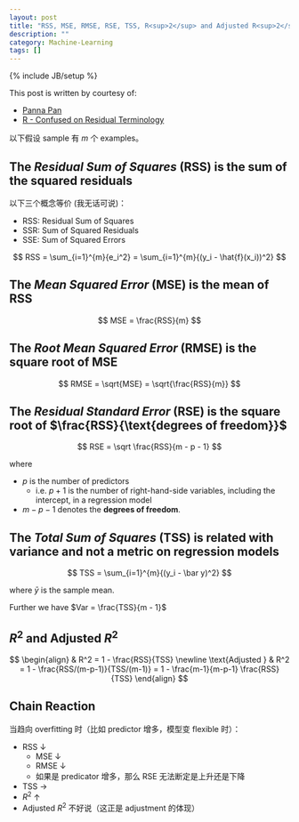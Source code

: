```yaml
---
layout: post
title: "RSS, MSE, RMSE, RSE, TSS, R<sup>2</sup> and Adjusted R<sup>2</sup>"
description: ""
category: Machine-Learning
tags: []
---
```

{% include JB/setup %}

This post is written by courtesy of:

- [Panna Pan](https://disqus.com/by/panna_pan/)
- [R - Confused on Residual Terminology](https://stats.stackexchange.com/a/111003)

以下假设 sample 有 $m$ 个 examples。

## The _Residual Sum of Squares_ (RSS) is the sum of the squared residuals

以下三个概念等价 (我无话可说)：

- RSS: Residual Sum of Squares
- SSR: Sum of Squared Residuals
- SSE: Sum of Squared Errors

$$
RSS = \sum_{i=1}^{m}{e_i^2} = \sum_{i=1}^{m}{(y_i - \hat{f}(x_i))^2}
$$

## The _Mean Squared Error_ (MSE) is the mean of RSS

$$
MSE = \frac{RSS}{m} 
$$

## The _Root Mean Squared Error_ (RMSE) is the square root of MSE

$$
RMSE = \sqrt{MSE} = \sqrt{\frac{RSS}{m}}
$$

## The _Residual Standard Error_ (RSE) is the square root of $\frac{RSS}{\text{degrees of freedom}}$

$$
RSE = \sqrt \frac{RSS}{m - p - 1}
$$

where 

- $p$ is the number of predictors
	- i.e. $p+1$ is the number of right-hand-side variables, including the intercept, in a regression model
- $m-p-1$ denotes the **degrees of freedom**.

## The _Total Sum of Squares_ (TSS) is related with variance and not a metric on regression models

$$
TSS = \sum_{i=1}^{m}{(y_i - \bar y)^2}
$$

where $\bar y$ is the sample mean. 

Further we have $Var = \frac{TSS}{m - 1}$

## $R^2$ and Adjusted $R^2$

$$
\begin{align}
				 & R^2 = 1 - \frac{RSS}{TSS} \newline
\text{Adjusted } & R^2 = 1 - \frac{RSS/(m-p-1)}{TSS/(m-1)} = 1 - \frac{m-1}{m-p-1} \frac{RSS}{TSS}
\end{align}
$$

## Chain Reaction

当趋向 overfitting 时（比如 predictor 增多，模型变 flexible 时）：

* RSS ↓
	* MSE ↓
	* RMSE ↓ 
	* 如果是 predicator 增多，那么 RSE 无法断定是上升还是下降
* TSS →
* $R^2$ ↑
* Adjusted $R^2$ 不好说（这正是 adjustment 的体现）